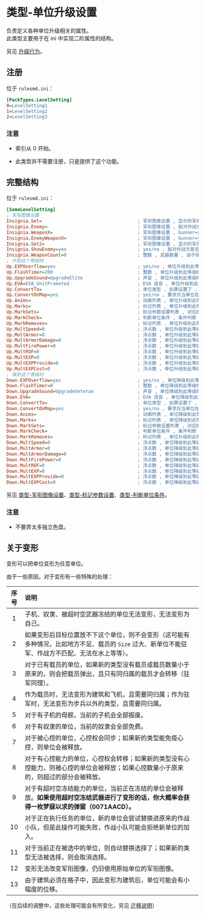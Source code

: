 # 类型-单位升级设置

负责定义各种单位升级相关的属性。  
此类型主要用于在 ini 中实现二阶属性的结构。

另见 [升级行为](/功能扩展-经验值和军衔.md#升级行为)。



## 注册

位于 `rulesmd.ini`：

```ini
[PackTypes.LevelSetting]
0=LevelSetting1
1=LevelSetting2
2=LevelSetting3
```

### 注意

* 索引从 0 开始。

* 此类型并不需要注册，只是提供了这个功能。



## 完整结构

位于 `rulesmd.ini`：

```ini
[SomeLevelSetting]
; 军衔图像设置
Insignia.Set=                                   ; 军衔图像设置 , 显示的军衔 , 默认值是 空
Insignia.Enemy=                                 ; 军衔图像设置 , 敌对作战方显示的军衔 , 默认值是 空
Insignia.WeaponX=                               ; 军衔图像设置 , Gunner=yes 使用第 X 个武器时显示的军衔 (武器编号从 1 开始) , 默认值是 Insignia.Set 的值
Insignia.EnemyWeaponX=                          ; 军衔图像设置 , Gunner=yes 使用第 X 个武器时敌对作战方显示的军衔 (武器编号从 1 开始) , 默认值是 Insignia.Enemy 的值
Insignia.Set2=                                  ; 军衔图像设置 , 显示的军衔 2 , 这东西能有什么用呢 , 默认值是 空
Insignia.ShowEnemy=yes                          ; yes/no , 敌对作战方是否可以看到军衔 (看不到则会隐藏所有的军衔 , 除了军衔 2) , 默认值是 [EXPControls] -> EnemyInsignia 的值
Insignia.WeaponCount=0                          ; 整数 , 武器数量 , 由于独立类型不依赖与具体单位 , 因此无法从单位获取武器数量 , 所以需要单独设置 , 小于 0 视为 0 处理 , 默认值是 0
; 升到这个等级时
Up.EXPOverflow=yes                              ; yes/no , 单位升级到此等级时溢出的经验值是否保留 , yes = 保留并且经验值足够下个等级时继续升级 , 默认值是 yes
Up.FlashTimer=200                               ; 整数 , 单位升级到此等级时闪烁的时间 , 默认值是 200 , 单位 : 帧
Up.UpgradeSound=UpgradeElite                    ; 声音 , 单位升级到此等级时播放的声音 , 默认值是 UpgradeElite
Up.EVA=EVA_UnitPromoted                         ; EVA 语音 , 单位升级到此等级时播放的 EVA 语音 , 默认值是 EVA_UnitPromoted
Up.ConvertTo=                                   ; 单位类型 , 如果设置了 , 则单位升级到此等级时会变形 , 默认值是 空
Up.ConvertOnMap=yes                             ; yes/no , 要求仅当单位在地图上时才能进行变形 , 默认值是 yes
Up.Anims=                                       ; 动画列表 , 单位升级到此等级时会播放这些动画 , 默认值是 空
Up.Marks=                                       ; 标记列表 , 单位升级到此等级时会挂载这些标记 , 默认值是 空
Up.MarkSets=                                    ; 标记参数设置列表 , 对应的标记在挂载时会合并此设置 , 不设置则使用标记的默认值
Up.MarkCheck=                                   ; 判断单位条件 , 条件判断 , 需要满足所有的条件 , 单位自己判自己
Up.MarkRemoves=                                 ; 标记列表 , 单位升级到此等级时会移除这些标记 , 默认值是 空
Up.MultSpeed=0                                  ; 浮点数 , 单位升级到此等级时获得的加成属性 , 默认值是 [EXPControls] -> Up.MultSpeed 的值
Up.MultArmor=0                                  ; 浮点数 , 单位升级到此等级时获得的加成属性 , 默认值是 [EXPControls] -> Up.MultArmor 的值
Up.MultArmorDamage=0                            ; 浮点数 , 单位升级到此等级时获得的加成属性 , 默认值是 [EXPControls] -> Up.MultArmorDamage 的值
Up.MultFirePower=0                              ; 浮点数 , 单位升级到此等级时获得的加成属性 , 默认值是 [EXPControls] -> Up.MultFirePower 的值
Up.MultROF=0                                    ; 浮点数 , 单位升级到此等级时获得的加成属性 , 默认值是 [EXPControls] -> Up.MultROF 的值
Up.MultEXP=0                                    ; 浮点数 , 单位升级到此等级时获得的加成属性 , 默认值是 [EXPControls] -> Up.MultEXP 的值
Up.MultEXPProvide=0                             ; 浮点数 , 单位升级到此等级时获得的加成属性 , 默认值是 [EXPControls] -> Up.MultEXPProvide 的值
Up.MultEXPCost=0                                ; 浮点数 , 单位升级到此等级时获得的加成属性 , 默认值是 [EXPControls] -> Up.MultEXPCost 的值
; 降到这个等级时
Down.EXPOverflow=yes                            ; yes/no , 单位降级到此等级时溢出的经验值是否保留 , yes = 保留并且经验值足够下个等级时继续降级 , 默认值是 yes
Down.FlashTimer=0                               ; 整数 , 单位降级到此等级时闪烁的时间 , 默认值是 0 , 单位 : 帧
Down.UpgradeSound=UpgradeVeteran                ; 声音 , 单位降级到此等级时播放的声音 , 默认值是 UpgradeVeteran
Down.EVA=                                       ; EVA 语音 , 单位降级到此等级时播放的 EVA 语音 , 默认值是 空
Down.ConvertTo=                                 ; 单位类型 , 如果设置了 , 则单位降级到此等级时会变形 , 默认值是 空
Down.ConvertOnMap=yes                           ; yes/no , 要求仅当单位在地图上时才能进行变形 , 默认值是 yes
Down.Anims=                                     ; 动画列表 , 单位降级到此等级时会播放这些动画 , 默认值是 空
Down.Marks=                                     ; 标记列表 , 单位降级到此等级时会挂载这些标记 , 默认值是 空
Down.MarkSets=                                  ; 标记参数设置列表 , 对应的标记在挂载时会合并此设置 , 不设置则使用标记的默认值
Down.MarkCheck=                                 ; 判断单位条件 , 条件判断 , 需要满足所有的条件 , 单位自己判自己
Down.MarkRemoves=                               ; 标记列表 , 单位升级到此等级时会移除这些标记 , 默认值是 空
Down.MultSpeed=0                                ; 浮点数 , 单位降级到此等级时获得的加成属性 , 默认值是 [EXPControls] -> Down.MultSpeed 的值
Down.MultArmor=0                                ; 浮点数 , 单位降级到此等级时获得的加成属性 , 默认值是 [EXPControls] -> Down.MultArmor 的值
Down.MultArmorDamage=0                          ; 浮点数 , 单位降级到此等级时获得的加成属性 , 默认值是 [EXPControls] -> Down.MultArmorDamage 的值
Down.MultFirePower=0                            ; 浮点数 , 单位降级到此等级时获得的加成属性 , 默认值是 [EXPControls] -> Down.MultFirePower 的值
Down.MultROF=0                                  ; 浮点数 , 单位降级到此等级时获得的加成属性 , 默认值是 [EXPControls] -> Down.MultROF 的值
Down.MultEXP=0                                  ; 浮点数 , 单位降级到此等级时获得的加成属性 , 默认值是 [EXPControls] -> Down.MultEXP 的值
Down.MultEXPProvide=0                           ; 浮点数 , 单位降级到此等级时获得的加成属性 , 默认值是 [EXPControls] -> Down.MultEXPProvide 的值
Down.MultEXPCost=0                              ; 浮点数 , 单位降级到此等级时获得的加成属性 , 默认值是 [EXPControls] -> Down.MultEXPCost 的值
```

另见 [类型-军衔图像设置](/其他新类型/类型-军衔图像设置.md#类型-军衔图像设置)、[类型-标记参数设置](/其他新类型/类型-标记参数设置.md#类型-标记参数设置)、[类型-判断单位条件](/其他新类型/类型-判断单位条件.md#类型-判断单位条件)。

### 注意

* 不要弄太多独立色盘。



## 关于变形

变形可以把单位变形为任意单位。

由于一些原因，对于变形有一些特殊的处理：

|序号|说明|
|:-:|:-|
|1|子机、奴隶、被超时空武器冻结的单位无法变形，无法变形为自己。|
|2|如果变形后目标位置放不下这个单位，则不会变形（这可能有多种情况，比如地方不足、载员的 `Size` 过大、新单位不能驻军、作战方不匹配、无法在水上等等）。|
|3|对于已有载员的单位，如果新的类型没有载员或载员数量小于原来的，则会把载员弹出，且只有同归属的载员才会转移（驻军同理）。|
|4|作为载员时，无法变形为建筑和飞机，且需要同归属；作为驻军时，无法变形为步兵以外的类型，且需要同归属。|
|5|对于有子机的母舰，当前的子机会全部报废。|
|6|对于有奴隶的单位，当前的奴隶会全部免费。|
|7|对于被心控的单位，心控权会同步；如果新的类型能免疫心控，则单位会被释放。|
|8|对于有心控能力的单位，心控权会转移；如果新的类型没有心控能力，则被心控的单位会被释放；如果心控数量小于原来的，则超过的部分会被释放。|
|9|对于有超时空冻结能力的单位，当前正在冻结的单位会被释放。**如果使用超时空冻结武器进行了变形的话，你大概率会获得一枚梦寐以求的弹窗（0071AACD）。**|
|10|对于正在执行任务的单位，新的单位会尝试替换进原来的作战小队，但是此操作可能失败，作战小队可能会拒绝新单位的加入。|
|11|对于当前正在被选中的单位，则自动替换选择了；如果新的类型无法被选择，则会取消选择。|
|12|变形无法改变军衔图像，仍旧使用原始单位的军衔图像。|
|13|由于建筑必须在格子中，因此变形为建筑后，单位可能会有小幅度的位移。|

（在后续的调整中，这些处理可能会有所变化，另见 [迁移说明](/迁移说明.md#迁移说明)）
